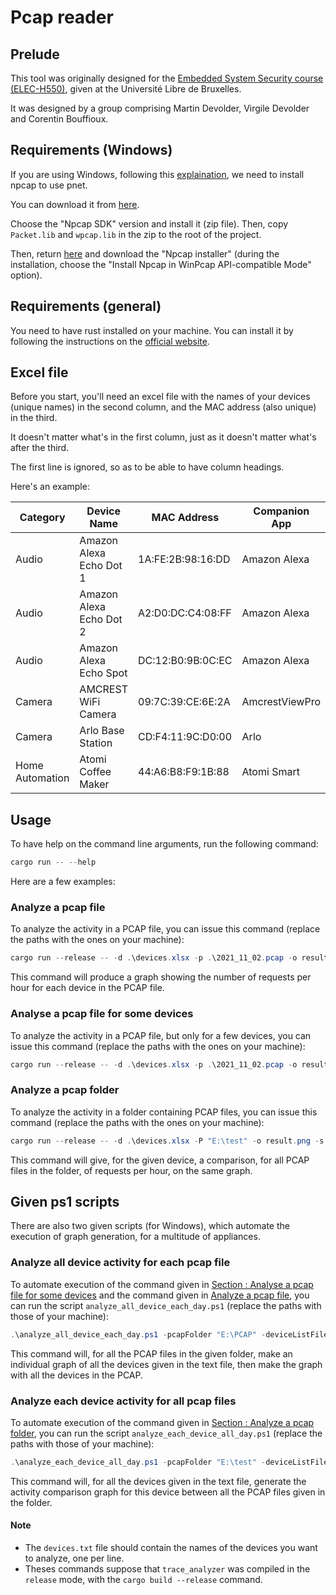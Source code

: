 # Pcap reader

## Prelude
This tool was originally designed for the [Embedded System Security course (ELEC-H550)](https://www.ulb.be/en/programme/2023-elec-h550), given at the Université Libre de Bruxelles.

It was designed by a group comprising Martin Devolder, Virgile Devolder and Corentin Bouffioux.

## Requirements (Windows)
If you are using Windows, following this [explaination](https://github.com/libpnet/libpnet?tab=readme-ov-file#windows), we need to install npcap to use pnet.

You can download it from [here](https://npcap.com/#download).

Choose the "Npcap SDK" version and install it (zip file). Then, copy `Packet.lib` and `wpcap.lib` in the zip to the root of the project.

Then, return [here](https://npcap.com/#download) and download the "Npcap installer" (during the installation, choose the "Install Npcap in WinPcap API-compatible Mode" option).

## Requirements (general)
You need to have rust installed on your machine. You can install it by following the instructions on the [official website](https://www.rust-lang.org/tools/install).

## Excel file
Before you start, you'll need an excel file with the names of your devices (unique names) in the second column, and the MAC address (also unique) in the third.

It doesn't matter what's in the first column, just as it doesn't matter what's after the third.

The first line is ignored, so as to be able to have column headings.

Here's an example:

| Category           | Device Name            | MAC Address         | Companion App  |
|--------------------|------------------------|---------------------|----------------|
| Audio              | Amazon Alexa Echo Dot 1| 1A:FE:2B:98:16:DD   | Amazon Alexa   |
| Audio              | Amazon Alexa Echo Dot 2| A2:D0:DC:C4:08:FF   | Amazon Alexa   |
| Audio              | Amazon Alexa Echo Spot | DC:12:B0:9B:0C:EC   | Amazon Alexa   |
| Camera             | AMCREST WiFi Camera    | 09:7C:39:CE:6E:2A   | AmcrestViewPro |
| Camera             | Arlo Base Station      | CD:F4:11:9C:D0:00   | Arlo           |
| Home Automation    | Atomi Coffee Maker     | 44:A6:B8:F9:1B:88   | Atomi Smart    |

## Usage

To have help on the command line arguments, run the following command:
```powershell
cargo run -- --help
```

Here are a few examples:

### Analyze a pcap file
To analyze the activity in a PCAP file, you can issue this command (replace the paths with the ones on your machine):
```powershell
cargo run --release -- -d .\devices.xlsx -p .\2021_11_02.pcap -o result.png
```
This command will produce a graph showing the number of requests per hour for each device in the PCAP file.

### Analyse a pcap file for some devices
To analyze the activity in a PCAP file, but only for a few devices, you can issue this command (replace the paths with the ones on your machine):
```powershell
cargo run --release -- -d .\devices.xlsx -p .\2021_11_02.pcap -o result.png -s "Amazon Alexa Echo Dot 1" -s "Arlo Base Station"
```

### Analyze a pcap folder
To analyze the activity in a folder containing PCAP files, you can issue this command (replace the paths with the ones on your machine):
```powershell
cargo run --release -- -d .\devices.xlsx -P "E:\test" -o result.png -s "Atomi Coffee Maker"
```
This command will give, for the given device, a comparison, for all PCAP files in the folder, of requests per hour, on the same graph.

## Given ps1 scripts
There are also two given scripts (for Windows), which automate the execution of graph generation, for a multitude of appliances.

### Analyze all device activity for each pcap file
To automate execution of the command given in [Section : Analyse a pcap file for some devices](#analyse-a-pcap-file-for-some-devices) and the command given in [Analyze a pcap file](#analyze-a-pcap-file), you can run the script `analyze_all_device_each_day.ps1` (replace the paths with those of your machine):
```powershell
.\analyze_all_device_each_day.ps1 -pcapFolder "E:\PCAP" -deviceListFile "devices.xlsx" -outputFolder "output" -analyzerExe ".\target\release\trace_analyzer.exe" -deviceFile "devices.txt"
```
This command will, for all the PCAP files in the given folder, make an individual graph of all the devices given in the text file, then make the graph with all the devices in the PCAP.

### Analyze each device activity for all pcap files
To automate execution of the command given in [Section : Analyze a pcap folder](#analyze-a-pcap-folder), you can run the script `analyze_each_device_all_day.ps1` (replace the paths with those of your machine):
```powershell
.\analyze_each_device_all_day.ps1 -pcapFolder "E:\test" -deviceListFile "devices.xlsx" -outputFolder "output" -analyzerExe ".\target\release\trace_analyzer.exe" -deviceFile "devices.txt"
```
This command will, for all the devices given in the text file, generate the activity comparison graph for this device between all the PCAP files given in the folder.

#### Note
- The `devices.txt` file should contain the names of the devices you want to analyze, one per line.
- Theses commands suppose that `trace_analyzer` was compiled in the `release` mode, with the `cargo build --release` command.